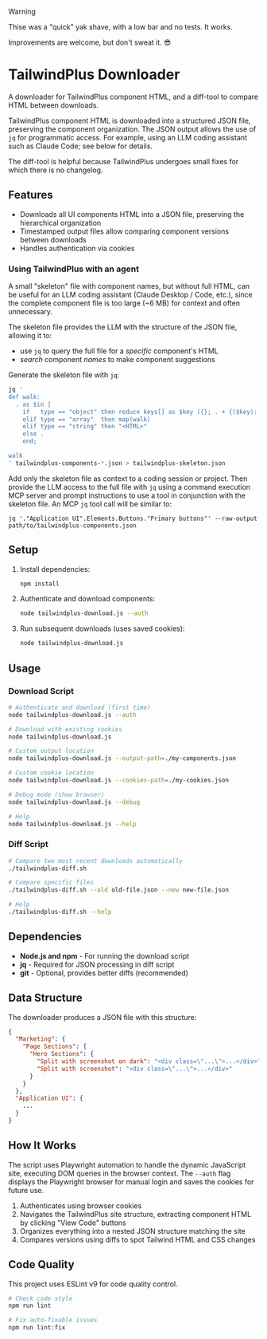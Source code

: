 > [!WARNING]
> Thise was a "quick" yak shave, with a low bar and no tests.  It works.
>
> Improvements are welcome, but don't sweat it. :sunglasses:

# TailwindPlus Downloader

A downloader for TailwindPlus component HTML, and a diff-tool to compare HTML between downloads.

TailwindPlus component HTML is downloaded into a structured JSON file, preserving the component
organization.  The JSON output allows the use of `jq` for programmatic access.  For example, using
an LLM coding assistant such as Claude Code; see below for details.

The diff-tool is helpful because TailwindPlus undergoes small fixes for which there is no changelog.

## Features

- Downloads all UI components HTML into a JSON file, preserving the hierarchical organization
- Timestamped output files allow comparing component versions between downloads
- Handles authentication via cookies

### Using TailwindPlus with an agent

A small "skeleton" file with component names, but without full HTML, can be useful for an LLM coding
assistant (Claude Desktop / Code, etc.), since the complete component file is too large (~6 MB) for
context and often unnecessary.

The skeleton file provides the LLM with the structure of the JSON file, allowing it to:

  * use `jq` to query the full file for a _specific_ component's HTML
  * _search_ component _names_ to make component suggestions

Generate the skeleton file with `jq`:

```bash
jq '
def walk:
  . as $in |
    if   type == "object" then reduce keys[] as $key ({}; . + {($key): ($in[$key] | walk)})
    elif type == "array"  then map(walk)
    elif type == "string" then "<HTML>"
    else .
    end;

walk
' tailwindplus-components-*.json > tailwindplus-skeleton.json
```

Add only the skeleton file as context to a coding session or project. Then provide the LLM access to
the full file with `jq` using a command execution MCP server and prompt instructions to use a tool
in conjunction with the skeleton file.  An MCP `jq` tool call will be similar to:

`jq '."Application UI".Elements.Buttons."Primary buttons"' --raw-output path/to/tailwindplus-components.json`

## Setup

1. Install dependencies:
   ```bash
   npm install
   ```

2. Authenticate and download components:
   ```bash
   node tailwindplus-download.js --auth
   ```

3. Run subsequent downloads (uses saved cookies):
   ```bash
   node tailwindplus-download.js
   ```

## Usage

### Download Script

```bash
# Authenticate and download (first time)
node tailwindplus-download.js --auth

# Download with existing cookies
node tailwindplus-download.js

# Custom output location
node tailwindplus-download.js --output-path=./my-components.json

# Custom cookie location
node tailwindplus-download.js --cookies-path=./my-cookies.json

# Debug mode (show browser)
node tailwindplus-download.js --debug

# Help
node tailwindplus-download.js --help
```

### Diff Script

```bash
# Compare two most recent downloads automatically
./tailwindplus-diff.sh

# Compare specific files
./tailwindplus-diff.sh --old old-file.json --new new-file.json

# Help
./tailwindplus-diff.sh --help
```

## Dependencies

- **Node.js and npm** - For running the download script
- **jq** - Required for JSON processing in diff script
- **git** - Optional, provides better diffs (recommended)

## Data Structure

The downloader produces a JSON file with this structure:

```json
{
  "Marketing": {
    "Page Sections": {
      "Hero Sections": {
        "Split with screenshot on dark": "<div class=\"...\">...</div>",
        "Split with screenshot": "<div class=\"...\">...</div>"
      }
    }
  },
  "Application UI": {
    ...
  }
}
```

## How It Works

The script uses Playwright automation to handle the dynamic JavaScript site, executing DOM queries
in the browser context.  The `--auth` flag displays the Playwright browser for manual login and
saves the cookies for future use.

1. Authenticates using browser cookies
2. Navigates the TailwindPlus site structure, extracting component HTML by clicking "View Code" buttons
4. Organizes everything into a nested JSON structure matching the site
5. Compares versions using diffs to spot Tailwind HTML and CSS changes


## Code Quality

This project uses ESLint v9 for code quality control.

```bash
# Check code style
npm run lint

# Fix auto-fixable issues
npm run lint:fix
```
